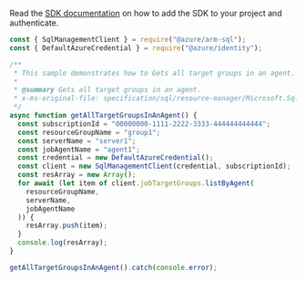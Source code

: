 Read the [SDK documentation](https://github.com/Azure/azure-sdk-for-js/blob/%40azure%2Farm-sql_9.0.1/sdk/sql/arm-sql/README.md) on how to add the SDK to your project and authenticate.

```javascript
const { SqlManagementClient } = require("@azure/arm-sql");
const { DefaultAzureCredential } = require("@azure/identity");

/**
 * This sample demonstrates how to Gets all target groups in an agent.
 *
 * @summary Gets all target groups in an agent.
 * x-ms-original-file: specification/sql/resource-manager/Microsoft.Sql/preview/2020-11-01-preview/examples/ListJobTargetGroups.json
 */
async function getAllTargetGroupsInAnAgent() {
  const subscriptionId = "00000000-1111-2222-3333-444444444444";
  const resourceGroupName = "group1";
  const serverName = "server1";
  const jobAgentName = "agent1";
  const credential = new DefaultAzureCredential();
  const client = new SqlManagementClient(credential, subscriptionId);
  const resArray = new Array();
  for await (let item of client.jobTargetGroups.listByAgent(
    resourceGroupName,
    serverName,
    jobAgentName
  )) {
    resArray.push(item);
  }
  console.log(resArray);
}

getAllTargetGroupsInAnAgent().catch(console.error);
```
